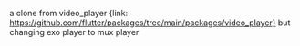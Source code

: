 a clone from video_player {link: https://github.com/flutter/packages/tree/main/packages/video_player} but changing exo player to mux player
